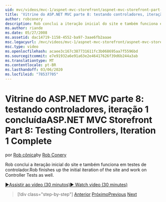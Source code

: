 ```yaml
---
uid: mvc/videos/mvc-1/aspnet-mvc-storefront/aspnet-mvc-storefront-part-8-testing-controllers-iteration-1-complete
title: 'Vitrine do ASP.NET MVC parte 8: testando controladores, iteração 1 completa | Microsoft Docs'
author: robconery
description: Rob conclui a iteração inicial do site e também funciona em testes de controlador.
ms.author: riande
ms.date: 05/27/2008
ms.assetid: dac14719-1158-4552-ba97-3aae6fb2aaae
msc.legacyurl: /mvc/videos/mvc-1/aspnet-mvc-storefront/aspnet-mvc-storefront-part-8-testing-controllers-iteration-1-complete
msc.type: video
ms.openlocfilehash: acaee3c167c387731611fc3b068695aa7f5596bd
ms.sourcegitcommit: e7e91932a6e91a63e2e46417626f39d6b244a3ab
ms.translationtype: MT
ms.contentlocale: pt-BR
ms.lasthandoff: 03/06/2020
ms.locfileid: "78537705"
---
```

# <a name="aspnet-mvc-storefront-part-8-testing-controllers-iteration-1-complete"></a><span data-ttu-id="e9894-103">Vitrine do ASP.NET MVC parte 8: testando controladores, iteração 1 concluída</span><span class="sxs-lookup"><span data-stu-id="e9894-103">ASP.NET MVC Storefront Part 8: Testing Controllers, Iteration 1 Complete</span></span>

<span data-ttu-id="e9894-104">por [Rob cônica](https://github.com/robconery)</span><span class="sxs-lookup"><span data-stu-id="e9894-104">by [Rob Conery](https://github.com/robconery)</span></span>

<span data-ttu-id="e9894-105">Rob conclui a iteração inicial do site e também funciona em testes de controlador.</span><span class="sxs-lookup"><span data-stu-id="e9894-105">Rob finishes up the initial iteration of the site and work on Controller Tests as well.</span></span>

[<span data-ttu-id="e9894-106">&#9654;Assistir ao vídeo (30 minutos)</span><span class="sxs-lookup"><span data-stu-id="e9894-106">&#9654; Watch video (30 minutes)</span></span>](https://channel9.msdn.com/Blogs/ASP-NET-Site-Videos/aspnet-mvc-storefront-part-8-testing-controllers-iteration-1-complete)

> [!div class="step-by-step"]
> <span data-ttu-id="e9894-107">[Anterior](aspnet-mvc-storefront-part-7-routing-and-ui-work.md)
> [Próximo](aspnet-mvc-storefront-part-9-the-shopping-cart.md)</span><span class="sxs-lookup"><span data-stu-id="e9894-107">[Previous](aspnet-mvc-storefront-part-7-routing-and-ui-work.md)
[Next](aspnet-mvc-storefront-part-9-the-shopping-cart.md)</span></span>
